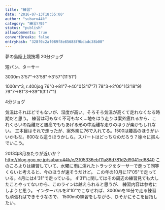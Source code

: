 ```yaml
---
title: "練習"
date: '2016-07-13T18:55:00'
author: "subaru44k"
category: "練習(強)"
status: "publish"
allowComments: true
convertBreaks: false
entryHash: "328f0c2af089f8e85688f9bdadc38b00"
---
```

夢の島陸上競技場
20分ジョグ

短パン、ターサー

3000m
3&#39;57"→3&#39;58"→3&#39;57"(11&#39;51")

1000m*3, r.400jog
76"0→81"7→40"0(3&#39;17"7)
78"3→2&#39;00"1(3&#39;18"9)
76"7→81"3→39"1(3&#39;17"1)

4分ジョグ

気温はそれほどでもないが、湿度が高い。そろそろ気温が高くて走れなくなる時期だと思う。
練習は可もなく不可もなく…地をはう走りは案外疲れるから、これくらいの距離だと腰高でももあげる形の中距離な走りのほうが楽かもしれない。
三本目はそれで走ったが、案外楽に76で入れてる。1500は腰高のほうがいいかもな。800なら這うほうかしら。スパートはどっちなのだろう？徐々に掴んでいこう。

2013年8月あたりが近いか？
http://blog.goo.ne.jp/subaru44k/e/3f05336ebf11a86d781d2d9041cd6840
このころよりは練習していて、水曜に雨に濡れたトラックをターサーで走って同等くらいと考えると、今のほうが速そうだけど。
この年の10月に17&#39;05"で走っている。4月には4&#39;31"で走っている。
4&#39;31"に関してはその周辺の練習見ても大したことやってないから、このラインは越えられると思うが、
練習内容は参考にしようと思う。
インターバルを3&#39;10"でこなせれば、3000mを10分で走る練習も頑張ればできそうなので、
1500mの練習をしながら、ひそかにそこを目指したい。
